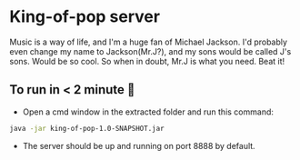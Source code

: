 # King-of-pop server
Music is a way of life, and I'm a huge fan of Michael Jackson. I'd probably even change my name to Jackson(Mr.J?), and my sons would be called J's sons. Would be so cool. So when in doubt, Mr.J is what you need.
Beat it!

## To run in < 2 minute 🍜

- Open a cmd window in the extracted folder and run this command:  
```bash 
java -jar king-of-pop-1.0-SNAPSHOT.jar
```
- The server should be up and running on port 8888 by default.

